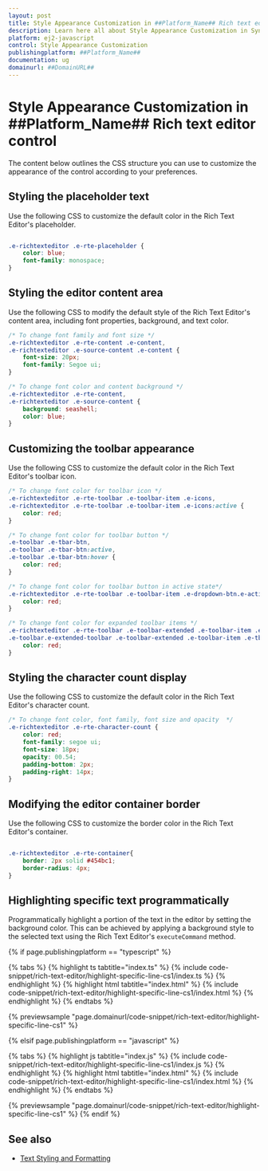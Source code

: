 ```yaml
---
layout: post
title: Style Appearance Customization in ##Platform_Name## Rich text editor control | Syncfusion
description: Learn here all about Style Appearance Customization in Syncfusion ##Platform_Name## Rich text editor control of Syncfusion Essential JS 2 and more.
platform: ej2-javascript
control: Style Appearance Customization 
publishingplatform: ##Platform_Name##
documentation: ug
domainurl: ##DomainURL##
---
```


# Style Appearance Customization in ##Platform_Name## Rich text editor control

The content below outlines the CSS structure you can use to customize the appearance of the control according to your preferences.

## Styling the placeholder text

Use the following CSS to customize the default color in the Rich Text Editor's placeholder.

```CSS

.e-richtexteditor .e-rte-placeholder {
    color: blue;
    font-family: monospace;
}

```

## Styling the editor content area

Use the following CSS to modify the default style of the Rich Text Editor's content area, including font properties, background, and text color.

```css
/* To change font family and font size */
.e-richtexteditor .e-rte-content .e-content,
.e-richtexteditor .e-source-content .e-content {
    font-size: 20px;
    font-family: Segoe ui;
}

/* To change font color and content background */
.e-richtexteditor .e-rte-content,
.e-richtexteditor .e-source-content {
    background: seashell;
    color: blue;
}
```

##  Customizing the toolbar appearance

Use the following CSS to customize the default color in the Rich Text Editor's toolbar icon.

```css
/* To change font color for toolbar icon */
.e-richtexteditor .e-rte-toolbar .e-toolbar-item .e-icons,
.e-richtexteditor .e-rte-toolbar .e-toolbar-item .e-icons:active {
    color: red;
}

/* To change font color for toolbar button */
.e-toolbar .e-tbar-btn,
.e-toolbar .e-tbar-btn:active,
.e-toolbar .e-tbar-btn:hover {
    color: red;
}

/* To change font color for toolbar button in active state*/
.e-richtexteditor .e-rte-toolbar .e-toolbar-item .e-dropdown-btn.e-active .e-icons, .e-richtexteditor .e-rte-toolbar .e-toolbar-item .e-dropdown-btn.e-active .e-rte-dropdown-btn-text {
    color: red;
}

/* To change font color for expanded toolbar items */
.e-richtexteditor .e-rte-toolbar .e-toolbar-extended .e-toolbar-item .e-tbar-btn .e-icons,
.e-toolbar.e-extended-toolbar .e-toolbar-extended .e-toolbar-item .e-tbar-btn {
    color: red;
}
```

## Styling the character count display

Use the following CSS to customize the default color in the Rich Text Editor's character count.

```css
/* To change font color, font family, font size and opacity  */
.e-richtexteditor .e-rte-character-count {
    color: red;
    font-family: segoe ui;
    font-size: 18px;
    opacity: 00.54;
    padding-bottom: 2px;
    padding-right: 14px;
}
```

## Modifying the editor container border

Use the following CSS to customize the border color in the Rich Text Editor's container.

```CSS

.e-richtexteditor .e-rte-container{
    border: 2px solid #454bc1;
    border-radius: 4px;
}

```

## Highlighting specific text programmatically

Programmatically highlight a portion of the text in the editor by setting the background color. This can be achieved by applying a background style to the selected text using the Rich Text Editor's `executeCommand` method.

{% if page.publishingplatform == "typescript" %}

{% tabs %}
{% highlight ts tabtitle="index.ts" %}
{% include code-snippet/rich-text-editor/highlight-specific-line-cs1/index.ts %}
{% endhighlight %}
{% highlight html tabtitle="index.html" %}
{% include code-snippet/rich-text-editor/highlight-specific-line-cs1/index.html %}
{% endhighlight %}
{% endtabs %}
        
{% previewsample "page.domainurl/code-snippet/rich-text-editor/highlight-specific-line-cs1" %}

{% elsif page.publishingplatform == "javascript" %}

{% tabs %}
{% highlight js tabtitle="index.js" %}
{% include code-snippet/rich-text-editor/highlight-specific-line-cs1/index.js %}
{% endhighlight %}
{% highlight html tabtitle="index.html" %}
{% include code-snippet/rich-text-editor/highlight-specific-line-cs1/index.html %}
{% endhighlight %}
{% endtabs %}

{% previewsample "page.domainurl/code-snippet/rich-text-editor/highlight-specific-line-cs1" %}
{% endif %}

## See also

* [Text Styling and Formatting](./tools/styling-tools)